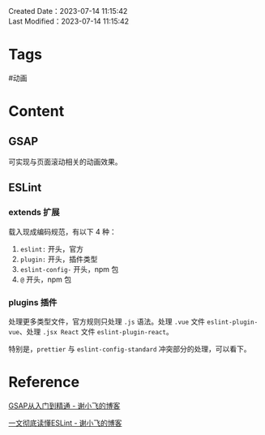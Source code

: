 Created Date：2023-07-14 11:15:42  
Last Modified：2023-07-14 11:15:42

# Tags

#动画

# Content

## GSAP

可实现与页面滚动相关的动画效果。

## ESLint

### extends 扩展

载入现成编码规范，有以下 4 种：

1. `eslint:` 开头，官方
2. `plugin:` 开头，插件类型
3. `eslint-config-` 开头，npm 包
4. `@` 开头，npm 包

### plugins 插件

处理更多类型文件，官方规则只处理 `.js` 语法。处理 `.vue` 文件 `eslint-plugin-vue`、处理 `.jsx React` 文件 `eslint-plugin-react`。

特别是，`prettier` 与 `eslint-config-standard` 冲突部分的处理，可以看下。

# Reference

[GSAP从入门到精通 - 谢小飞的博客](https://xieyufei.com/2023/02/06/GSAP-Learn.html)

[一文彻底读懂ESLint - 谢小飞的博客](https://xieyufei.com/2021/04/25/Front-Eslint.html)
